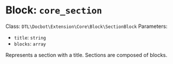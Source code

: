 Block: `core_section`
=====================

Class: `DTL\Docbot\Extension\Core\Block\SectionBlock`
Parameters:
- `title`: `string`
- `blocks`: `array`

Represents a section with a title.
Sections are composed of blocks.

